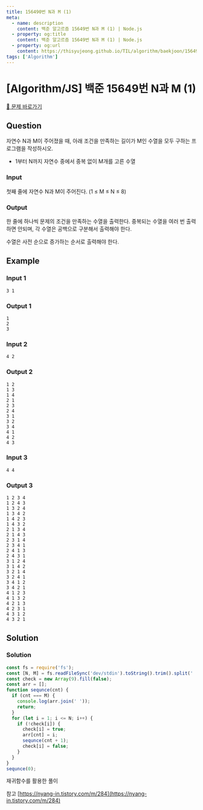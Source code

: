 ```yaml
---
title: 156490번 N과 M (1)
meta:
  - name: description
    content: 백준 알고르즘 15649번 N과 M (1) | Node.js
  - property: og:title
    content: 백준 알고르즘 15649번 N과 M (1) | Node.js
  - property: og:url
    content: https://thisyujeong.github.io/TIL/algorithm/baekjoon/15649.html
tags: ['Algorithm']
---
```


# [Algorithm/JS] 백준 15649번 N과 M (1)

[🔗 문제 바로가기](https://www.acmicpc.net/problem/15649)

## Question

자연수 N과 M이 주어졌을 때, 아래 조건을 만족하는 길이가 M인 수열을 모두 구하는 프로그램을 작성하시오.

- 1부터 N까지 자연수 중에서 중복 없이 M개를 고른 수열

### Input

첫째 줄에 자연수 N과 M이 주어진다. (1 ≤ M ≤ N ≤ 8)

### Output

한 줄에 하나씩 문제의 조건을 만족하는 수열을 출력한다. 중복되는 수열을 여러 번 출력하면 안되며, 각 수열은 공백으로 구분해서 출력해야 한다.

수열은 사전 순으로 증가하는 순서로 출력해야 한다.

## Example

### Input 1

```
3 1
```

### Output 1

```
1
2
3
```

### Input 2

```
4 2
```

### Output 2

```
1 2
1 3
1 4
2 1
2 3
2 4
3 1
3 2
3 4
4 1
4 2
4 3
```

### Input 3

```
4 4
```

### Output 3

```
1 2 3 4
1 2 4 3
1 3 2 4
1 3 4 2
1 4 2 3
1 4 3 2
2 1 3 4
2 1 4 3
2 3 1 4
2 3 4 1
2 4 1 3
2 4 3 1
3 1 2 4
3 1 4 2
3 2 1 4
3 2 4 1
3 4 1 2
3 4 2 1
4 1 2 3
4 1 3 2
4 2 1 3
4 2 3 1
4 3 1 2
4 3 2 1
```

## Solution

### Solution

```js
const fs = require('fs');
const [N, M] = fs.readFileSync('dev/stdin').toString().trim().split(' ').map(Number);
const check = new Array(9).fill(false);
const arr = [];
function sequnce(cnt) {
  if (cnt === M) {
    console.log(arr.join(' '));
    return;
  }
  for (let i = 1; i <= N; i++) {
    if (!check[i]) {
      check[i] = true;
      arr[cnt] = i;
      sequnce(cnt + 1);
      check[i] = false;
    }
  }
}
sequnce(0);
```

재귀함수를 활용한 풀이

참고 [https://nyang-in.tistory.com/m/284](https://nyang-in.tistory.com/m/284)
